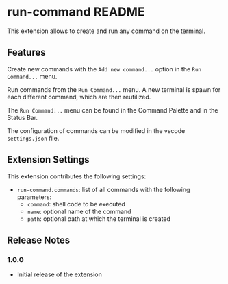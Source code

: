 # run-command README

This extension allows to create and run any command on the terminal.

## Features

Create new commands with the `Add new command...` option in the `Run Command...` menu.

Run commands from the `Run Command...` menu. A new terminal is spawn for each different command, which are then reutilized.

The `Run Command...` menu can be found in the Command Palette and in the Status Bar.

The configuration of commands can be modified in the vscode `settings.json` file.

## Extension Settings

This extension contributes the following settings:

- `run-command.commands`: list of all commands with the following parameters:
  - `command`: shell code to be executed
  - `name`: optional name of the command
  - `path`: optional path at which the terminal is created

## Release Notes

### 1.0.0

- Initial release of the extension
